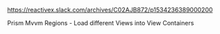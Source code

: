 https://reactivex.slack.com/archives/C02AJB872/p1534236389000200

Prism Mvvm Regions - Load different Views into View Containers